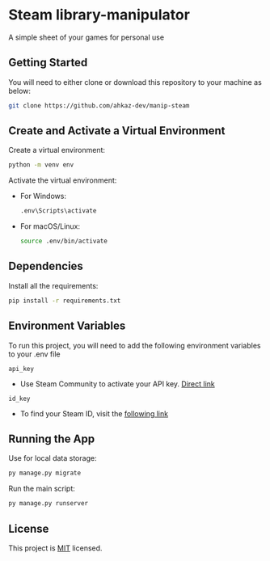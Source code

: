 
# Steam library-manipulator

A simple sheet of your games for personal use

## Getting Started

You will need to either clone or download this repository to your machine as below:

```bash
git clone https://github.com/ahkaz-dev/manip-steam
```

## Create and Activate a Virtual Environment

Create a virtual environment:

```bash
python -m venv env
```
Activate the virtual environment:

- For Windows:
    ```bash
    .env\Scripts\activate
    ```
- For macOS/Linux:
    ```bash
    source .env/bin/activate
    ```
## Dependencies

Install all the requirements:

```bash
pip install -r requirements.txt
```
## Environment Variables

To run this project, you will need to add the following environment variables to your .env file

`api_key`

- Use Steam Community to activate your API key. [Direct link](https://steamcommunity.com/dev/apikey)

`id_key`
- To find your Steam ID, visit the [following link](https://store.steampowered.com/account/)

## Running the App
Use for local data storage:
```bash
py manage.py migrate
```

Run the main script:
```bash
py manage.py runserver
```
## License
This project is [MIT](https://choosealicense.com/licenses/mit/) licensed.
